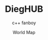 <h1 style="text-align:center;">DiegHUB</h1>

<figure style="text-align:center;">

  <p>c++ fanboy</p>
  <figcaption>World Map</figcaption>

</figure>
